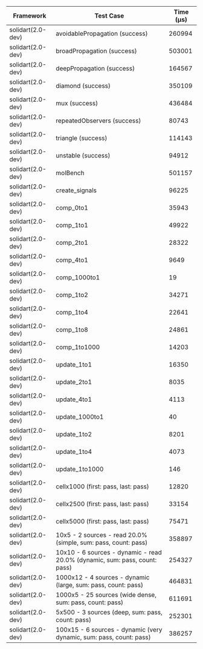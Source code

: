 | Framework | Test Case | Time (μs) |
| --- | --- | --- |
| solidart(2.0-dev) | avoidablePropagation (success) | 260994 |
| solidart(2.0-dev) | broadPropagation (success) | 503001 |
| solidart(2.0-dev) | deepPropagation (success) | 164567 |
| solidart(2.0-dev) | diamond (success) | 350109 |
| solidart(2.0-dev) | mux (success) | 436484 |
| solidart(2.0-dev) | repeatedObservers (success) | 80743 |
| solidart(2.0-dev) | triangle (success) | 114143 |
| solidart(2.0-dev) | unstable (success) | 94912 |
| solidart(2.0-dev) | molBench | 501157 |
| solidart(2.0-dev) | create_signals | 96225 |
| solidart(2.0-dev) | comp_0to1 | 35943 |
| solidart(2.0-dev) | comp_1to1 | 49922 |
| solidart(2.0-dev) | comp_2to1 | 28322 |
| solidart(2.0-dev) | comp_4to1 | 9649 |
| solidart(2.0-dev) | comp_1000to1 | 19 |
| solidart(2.0-dev) | comp_1to2 | 34271 |
| solidart(2.0-dev) | comp_1to4 | 22641 |
| solidart(2.0-dev) | comp_1to8 | 24861 |
| solidart(2.0-dev) | comp_1to1000 | 14203 |
| solidart(2.0-dev) | update_1to1 | 16350 |
| solidart(2.0-dev) | update_2to1 | 8035 |
| solidart(2.0-dev) | update_4to1 | 4113 |
| solidart(2.0-dev) | update_1000to1 | 40 |
| solidart(2.0-dev) | update_1to2 | 8201 |
| solidart(2.0-dev) | update_1to4 | 4073 |
| solidart(2.0-dev) | update_1to1000 | 146 |
| solidart(2.0-dev) | cellx1000 (first: pass, last: pass) | 12820 |
| solidart(2.0-dev) | cellx2500 (first: pass, last: pass) | 33154 |
| solidart(2.0-dev) | cellx5000 (first: pass, last: pass) | 75471 |
| solidart(2.0-dev) | 10x5 - 2 sources - read 20.0% (simple, sum: pass, count: pass) | 358897 |
| solidart(2.0-dev) | 10x10 - 6 sources - dynamic - read 20.0% (dynamic, sum: pass, count: pass) | 254327 |
| solidart(2.0-dev) | 1000x12 - 4 sources - dynamic (large, sum: pass, count: pass) | 464831 |
| solidart(2.0-dev) | 1000x5 - 25 sources (wide dense, sum: pass, count: pass) | 611691 |
| solidart(2.0-dev) | 5x500 - 3 sources (deep, sum: pass, count: pass) | 252301 |
| solidart(2.0-dev) | 100x15 - 6 sources - dynamic (very dynamic, sum: pass, count: pass) | 386257 |
